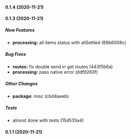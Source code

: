 #### 0.1.4 (2020-11-21)

#### 0.1.3 (2020-11-21)

##### New Features

* **processing:**  all items status with allSettled (89b6008c)

##### Bug Fixes

* **routes:**  fix double send in get routes (443f5b6a)
* **processing:**  pass native error (ddf9263f)

##### Other Changes

* **package:**  misc (cbd4aeeb)

##### Tests

*  almost done with tests (15d535a4)

#### 0.1.1 (2020-11-21)

